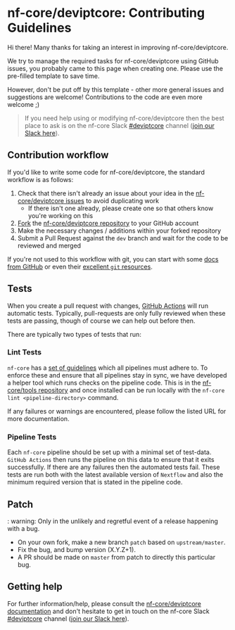 # nf-core/deviptcore: Contributing Guidelines

Hi there!
Many thanks for taking an interest in improving nf-core/deviptcore.

We try to manage the required tasks for nf-core/deviptcore using GitHub issues, you probably came to this page when creating one.
Please use the pre-filled template to save time.

However, don't be put off by this template - other more general issues and suggestions are welcome!
Contributions to the code are even more welcome ;)

> If you need help using or modifying nf-core/deviptcore then the best place to ask is on the nf-core Slack [#deviptcore](https://nfcore.slack.com/channels/deviptcore) channel ([join our Slack here](https://nf-co.re/join/slack)).

## Contribution workflow

If you'd like to write some code for nf-core/deviptcore, the standard workflow is as follows:

1. Check that there isn't already an issue about your idea in the [nf-core/deviptcore issues](https://github.com/nf-core/deviptcore/issues) to avoid duplicating work
    * If there isn't one already, please create one so that others know you're working on this
2. [Fork](https://help.github.com/en/github/getting-started-with-github/fork-a-repo) the [nf-core/deviptcore repository](https://github.com/nf-core/deviptcore) to your GitHub account
3. Make the necessary changes / additions within your forked repository
4. Submit a Pull Request against the `dev` branch and wait for the code to be reviewed and merged

If you're not used to this workflow with git, you can start with some [docs from GitHub](https://help.github.com/en/github/collaborating-with-issues-and-pull-requests) or even their [excellent `git` resources](https://try.github.io/).

## Tests

When you create a pull request with changes, [GitHub Actions](https://github.com/features/actions) will run automatic tests.
Typically, pull-requests are only fully reviewed when these tests are passing, though of course we can help out before then.

There are typically two types of tests that run:

### Lint Tests

`nf-core` has a [set of guidelines](https://nf-co.re/developers/guidelines) which all pipelines must adhere to.
To enforce these and ensure that all pipelines stay in sync, we have developed a helper tool which runs checks on the pipeline code. This is in the [nf-core/tools repository](https://github.com/nf-core/tools) and once installed can be run locally with the `nf-core lint <pipeline-directory>` command.

If any failures or warnings are encountered, please follow the listed URL for more documentation.

### Pipeline Tests

Each `nf-core` pipeline should be set up with a minimal set of test-data.
`GitHub Actions` then runs the pipeline on this data to ensure that it exits successfully.
If there are any failures then the automated tests fail.
These tests are run both with the latest available version of `Nextflow` and also the minimum required version that is stated in the pipeline code.

## Patch

: warning: Only in the unlikely and regretful event of a release happening with a bug.

* On your own fork, make a new branch `patch` based on `upstream/master`.
* Fix the bug, and bump version (X.Y.Z+1).
* A PR should be made on `master` from patch to directly this particular bug.

## Getting help

For further information/help, please consult the [nf-core/deviptcore documentation](https://nf-co.re/nf-core/deviptcore/docs) and don't hesitate to get in touch on the nf-core Slack [#deviptcore](https://nfcore.slack.com/channels/deviptcore) channel ([join our Slack here](https://nf-co.re/join/slack)).
